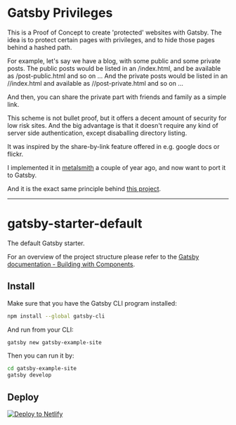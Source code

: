 # Gatsby Privileges


This is a Proof of Concept to create 'protected' websites with Gatsby.
The idea is to protect certain pages with privileges, and to hide those pages behind a hashed path.

For example, let's say we have a blog, with some public and some private posts.
The public posts would be listed in an /index.html, and be available as /post-public.html and so on ...
And the private posts would be listed in an /<hash>/index.html and available as /<hash>/post-private.html and so on ...

And then, you can share the private part with friends and family as a simple link.

This scheme is not bullet proof, but it offers a decent amount of security for low risk sites.
And the big advantage is that it doesn't require any kind of server side authentication, except disaballing directory listing.

It was inspired by the share-by-link feature offered in e.g. google docs or flickr.

I implemented it in [metalsmith](https://www.npmjs.com/package/metalsmith-privileges) a couple of year ago, and now want to port it to Gatsby.

And it is the exact same principle behind [this project](https://github.com/matteobrusa/Password-protection-for-static-pages).

---

# gatsby-starter-default
The default Gatsby starter.

For an overview of the project structure please refer to the [Gatsby documentation - Building with Components](https://www.gatsbyjs.org/docs/building-with-components/).

## Install

Make sure that you have the Gatsby CLI program installed:
```sh
npm install --global gatsby-cli
```

And run from your CLI:
```sh
gatsby new gatsby-example-site
```

Then you can run it by:
```sh
cd gatsby-example-site
gatsby develop
```

## Deploy

[![Deploy to Netlify](https://www.netlify.com/img/deploy/button.svg)](https://app.netlify.com/start/deploy?repository=https://github.com/gatsbyjs/gatsby-starter-default)
